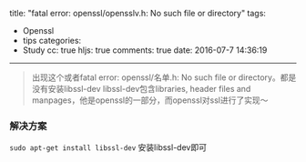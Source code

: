 title: "fatal error: openssl/opensslv.h: No such file or directory"
tags:
  - Openssl
  - tips
categories:
  - Study
cc: true
hljs: true
comments: true
date: 2016-07-7 14:36:19
---
> 出现这个或者fatal error: openssl/名单.h: No such file or directory。都是没有安装libssl-dev
  libssl-dev包含libraries, header files and manpages，他是openssl的一部分，而openssl对ssl进行了实现～

### 解决方案
```sudo apt-get install libssl-dev```
安装libssl-dev即可
